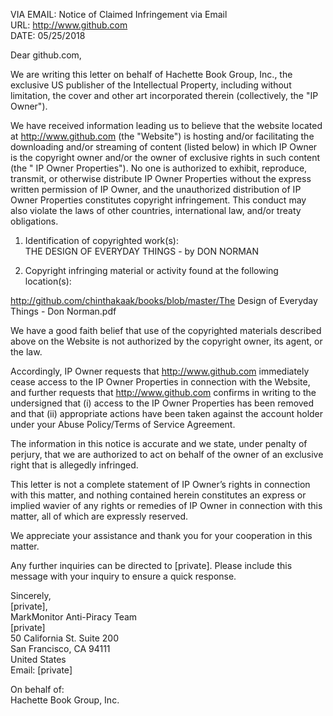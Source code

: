 VIA EMAIL:	Notice of Claimed Infringement via Email  
URL:	http://www.github.com  
DATE:	05/25/2018  

Dear github.com,  

We are writing this letter on behalf of Hachette Book Group, Inc., the exclusive US publisher of the Intellectual Property, including without limitation, the cover and other art incorporated therein (collectively, the "IP Owner").

We have received information leading us to believe that the website located at http://www.github.com (the "Website") is hosting and/or facilitating the downloading and/or streaming of content (listed below) in which IP Owner is the copyright owner and/or the owner of exclusive rights in such content (the " IP Owner Properties"). No one is authorized to exhibit, reproduce, transmit, or otherwise distribute IP Owner Properties without the express written permission of IP Owner, and the unauthorized distribution of IP Owner Properties constitutes copyright infringement. This conduct may also violate the laws of other countries, international law, and/or treaty obligations.

1. Identification of copyrighted work(s):  
THE DESIGN OF EVERYDAY THINGS - by DON NORMAN
  
2. Copyright infringing material or activity found at the following location(s):  

http://github.com/chinthakaak/books/blob/master/The Design of Everyday Things - Don Norman.pdf  

We have a good faith belief that use of the copyrighted materials described above on the Website is not authorized by the copyright owner, its agent, or the law.  

Accordingly, IP Owner requests that http://www.github.com immediately cease access to the IP Owner Properties in connection with the Website, and further requests that http://www.github.com confirms in writing to the undersigned that (i) access to the IP Owner Properties has been removed and that (ii) appropriate actions have been taken against the account holder under your Abuse Policy/Terms of Service Agreement.  

The information in this notice is accurate and we state, under penalty of perjury, that we are authorized to act on behalf of the owner of an exclusive right that is allegedly infringed.  

This letter is not a complete statement of IP Owner’s rights in connection with this matter, and nothing contained herein constitutes an express or implied wavier of any rights or remedies of IP Owner in connection with this matter, all of which are expressly reserved.  

We appreciate your assistance and thank you for your cooperation in this matter.  

Any further inquiries can be directed to [private]. Please include this message with your inquiry to ensure a quick response.  

Sincerely,  
[private],  
MarkMonitor Anti-Piracy Team  
[private]  
50 California St. Suite 200  
San Francisco, CA 94111  
United States  
Email: [private]  

On behalf of:  
Hachette Book Group, Inc.  
